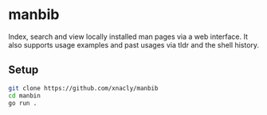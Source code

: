 # manbib

Index, search and view locally installed man pages via a web interface. It also supports usage examples and past usages via tldr and the shell history.

## Setup

```bash
git clone https://github.com/xnacly/manbib
cd manbin
go run .
```
